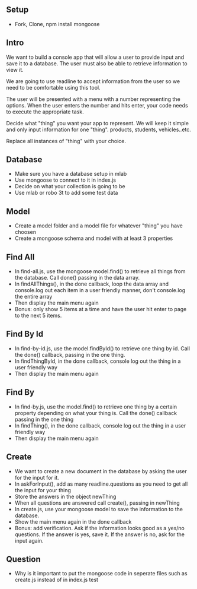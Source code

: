 ## Setup
* Fork, Clone, npm install mongoose

## Intro
We want to build a console app that will allow a user to provide input and save it to a database. The user must also be able to retrieve information to view it.

We are going to use readline to accept information from the user so we need to be comfortable using this tool.

The user will be presented with a menu with a number representing the options. When the user enters the number and hits enter, your code needs to execute the appropriate task.

Decide what "thing" you want your app to represent. We will keep it simple and only input information for one "thing". products, students, vehicles..etc.

Replace all instances of "thing" with your choice.


## Database
* Make sure you have a database setup in mlab
* Use mongoose to connect to it in index.js
* Decide on what your collection is going to be
* Use mlab or robo 3t to add some test data


## Model
* Create a model folder and a model file for whatever "thing" you have choosen
* Create a mongoose schema and model with at least 3 properties

## Find All
* In find-all.js, use the mongoose model.find() to retrieve all things from the database. Call done() passing in the data array.
* In findAllThings(), in the done callback, loop the data array and console.log out each item in a user friendly manner, don't console.log the entire array
* Then display the main menu again
* Bonus: only show 5 items at a time and have the user hit enter to page to the next 5 items.

## Find By Id
* In find-by-id.js, use the model.findById() to retrieve one thing by id. Call the done() callback, passing in the one thing.
* In findThingById, in the done callback, console log out the thing in a user friendly way
* Then display the main menu again

## Find By
* In find-by.js, use the model.find() to retrieve one thing by a certain property depending on what your thing is. Call the done() callback passing in the one thing
* In findThing(), in the done callback, console log out the thing in a user friendly way
* Then display the main menu again

## Create
* We want to create a new document in the database by asking the user for the input for it.
* In askForInput(), add as many readline.questions as you need to get all the input for your thing
* Store the answers in the object newThing
* When all questions are answered call create(), passing in newThing
* In create.js, use your mongoose model to save the information to the database.
* Show the main menu again in the done callback
* Bonus: add verification. Ask if the information looks good as a yes/no questions. If the answer is yes, save it. If the answer is no, ask for the input again.

## Question
* Why is it important to put the mongoose code in seperate files such as create.js instead of in index.js
test
